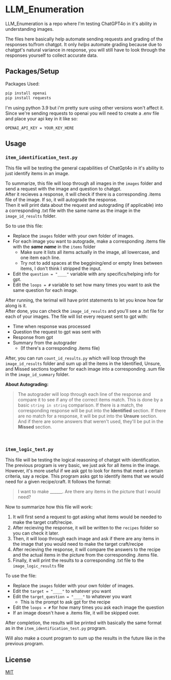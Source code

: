 # LLM_Enumeration

<p>
  LLM_Enumeration is a repo where I'm testing ChatGPT4o in it's ability in understanding images. 
</p>

The files here basically help automate sending requests and grading of the responses to/from chatgpt. It only *helps* automate grading because due to chatgpt's natural variance in response, you will still have to look through the responses yourself to collect accurate data.


## Packages/Setup
<p>Packages Used:</p>

```bash
pip install openai
pip install requests
```
<p>
  I'm using python 3.9 but i'm pretty sure using other versions won't affect it.<br> 
  Since we're sending requests to openai you will need to create a .env file and place your api key in it like so:
</p>

```.env
OPENAI_API_KEY = YOUR_KEY_HERE
```

## Usage
### ```item_identification_test.py```

This file will be testing the general capabilities of ChatGpt4o in it's ability to just identify items in an image. 

To summarize, this file will loop through all images in the ```images``` folder and send a request with the image and question to chatgpt.<br>
After it recieves a response, it will check if there is a corresponding .items file of the image. If so, it will autograde the response.<br>
Then it will print data about the request and autograding (if applicable) into a corresponding .txt file with the same name as the image in the ```image_id_results``` folder.<br>

So to use this file:
- Replace the ```images``` folder with your own folder of images.
-  For each image you want to autograde, make a corresponding .items file with the ***same name*** in the ```items``` folder
   - Make sure it lists all items actually in the image, all lowercase, and one item each line.
   - Try not to add spaces at the beggining/end or empty lines between items, I don't think I stripped the input.
- Edit the ```question = "____"``` variable with any specifics/helping info for gpt.
- Edit the ```loops = #``` variable to set how many times you want to ask the same question for each image.

After running, the terimal will have print statements to let you know how far along is it.<br>
After done, you can check the ```image_id_results``` and you'll see a .txt file for each of your images. The file will list every request sent to gpt with: 
- Time when response was processed
- Question the request to gpt was sent with
- Response from gpt
- Summary from the autograder
  - (If there's a corresponding .items file)

After, you can run ```count_id_results.py``` which will loop through the ```image_id_results``` folder and sum up all the items in the Identified, Unsure, and Missed sections together for each image into a corresponding .sum file in the ```image_id_summary``` folder.

**About Autograding:**

> The autograder will loop through each line of the response and compare it to see if any of the correct items match. This is done by a basic ```string in string``` comparison. If there is a match, the corresponding response will be put into the **Identified** section. If there are no match for a response, it will be put into the **Unsure** section. And if there are some answers that weren't used, they'll be put in the **Missed** section.
<br>

### ```item_logic_test.py```
This file will be testing the logical reasoning of chatgpt with identification. The previous program is very basic, we just ask for all items in the image. However, it's more useful if we ask gpt to look for items that meet a certain criteria, say a recipe. This program asks gpt to identify items that we would need for a given recipe/craft. It follows the format: <br>

>I want to make ______. Are there any items in the picture that I would need?

Now to summarize how this file will work:
1. It will first send a request to gpt asking what items would be needed to make the target craft/recipe.
2. After recieving the response, it will be written to the ```recipes``` folder so you can check it later.
3. Then, it will loop through each image and ask if there are any items in the image that you would need to make the target craft/recipe
4. After recieving the response, it will compare the answers to the recipe and the actual items in the picture from the corresponding .items file.
5. Finally, it will print the results to a corresponding .txt file to the ```image_logic_results``` file

To use the file:
- Replace the ```images``` folder with your own folder of images.
- Edit the ```target = "____"``` to whatever you want
- Edit the ```target_question = "____"``` to whatever you want
  - This is the prompt to ask gpt for the recipe
- Edit the ```loops = #``` for how many times you ask each image the question
- If an image doesn't have a .items file, it will be skipped over.

After completion, the results will be printed with basically the same format as in the ```item_identification_test.py``` program.

Will also make a count program to sum up the results in the future like in the previous program.



## License

[MIT](https://choosealicense.com/licenses/mit/)
